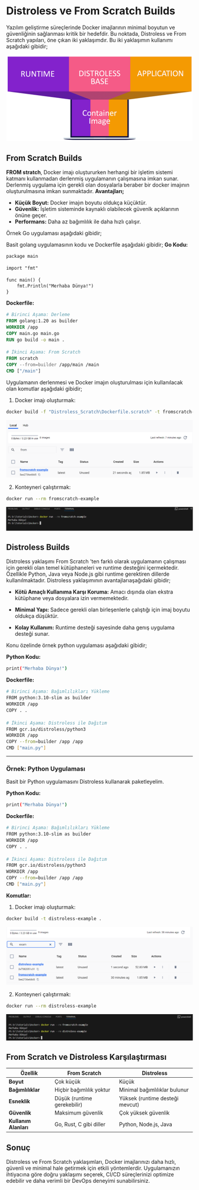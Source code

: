 # Distroless ve From Scratch Builds

Yazılım geliştirme süreçlerinde Docker imajlarının minimal boyutun ve güvenliğinin sağlanması kritik bir hedefdir. Bu noktada, Distroless ve From Scratch yapıları, öne çıkan iki yaklaşımdır. Bu iki yaklaşımın kullanımı aşağıdaki gibidir;

![image](./img/14.png)

## From Scratch Builds

**FROM stratch**, Docker imajı oluştururken herhangi bir işletim sistemi katmanı kullanmadan derlenmiş uygulamanın çalışmasına imkan sunar. Derlenmiş uygulama için gerekli olan dosyalarla beraber bir docker imajının oluşturulmasına imkan sunmaktadır. **Avantajları;**

* **Küçük Boyut:** Docker imajın boyutu oldukça küçüktür.
* **Güvenlik:** İşletim sisteminde kaynaklı olabilecek güvenlk açıklarının önüne geçer.
* **Performans:** Daha az bağımlılık ile daha hızlı çalışır.

Örnek Go uygulaması aşağıdaki gibidir;

Basit golang uygulamasının kodu ve Dockerfile aşağıdaki gibidir;
**Go Kodu:**

```golang
package main

import "fmt"

func main() {
    fmt.Println("Merhaba Dünya!")
}
```
**Dockerfile:**

```Dockerfile
# Birinci Aşama: Derleme
FROM golang:1.20 as builder
WORKDIR /app
COPY main.go main.go
RUN go build -o main .

# İkinci Aşama: From Scratch
FROM scratch
COPY --from=builder /app/main /main
CMD ["/main"]
```
Uygulamanın derlenmesi ve Docker imajın oluşturulması için kullanılacak olan komutlar aşağıdaki gibidir;
1. Docker imajı oluşturmak:
```bash
docker build -f "Distroless_Scratch\Dockerfile.scratch" -t fromscratch-example .
```
![image](./img/15.png)

2. Konteyneri çalıştırmak:
```bash
docker run --rm fromscratch-example
```

![image](./img/16.png)

## Distroless Builds

Distroless yaklaşımı From Scratch 'ten farklı olarak uygulamanın çalışması için gerekli olan temel kütüphaneleri ve runtime desteğini içermektedir. Özellikle Python, Java veya Node.js gibi runtime gerektiren dillerde kullanılmaktadır. Distroless yaklaşımının avantajlarıaşağıdaki gibidir;

* **Kötü Amaçlı Kullanıma Karşı Koruma:** Amacı dışında olan ekstra kütüphane veya dosyalara izin vermemektedir.

* **Minimal Yapı:** Sadece gerekli olan birleşenlerle çalıştığı için imaj boyutu oldukça düşüktür.

* **Kolay Kullanım:** Runtime desteği sayesinde daha genış uygulama desteği sunar.

Konu özelinde örnek python uygulaması aşağıdaki gibidir;

**Python Kodu:**

```bash
print("Merhaba Dünya!") 
```
**Dockerfile:**

```bash
# Birinci Aşama: Bağımlılıkları Yükleme
FROM python:3.10-slim as builder
WORKDIR /app
COPY . .

# İkinci Aşama: Distroless ile Dağıtım
FROM gcr.io/distroless/python3
WORKDIR /app
COPY --from=builder /app /app
CMD ["main.py"]
```

---------------------------------------------------


### Örnek: Python Uygulaması

Basit bir Python uygulamasını Distroless kullanarak paketleyelim.

**Python Kodu:**

```bash
print("Merhaba Dünya!") 
```
**Dockerfile:**

```bash
# Birinci Aşama: Bağımlılıkları Yükleme
FROM python:3.10-slim as builder
WORKDIR /app
COPY . .

# İkinci Aşama: Distroless ile Dağıtım
FROM gcr.io/distroless/python3
WORKDIR /app
COPY --from=builder /app /app
CMD ["main.py"]
```
**Komutlar:**

1. Docker imajı oluşturmak:
```bash
docker build -t distroless-example .
```
![image](./img/17.png)

2. Konteyneri çalıştırmak:
```bash
docker run --rm distroless-example
```
![image](./img/18.png)

## From Scratch ve Distroless Karşılaştırması
| **Özellik**            | **From Scratch**             | **Distroless**               |
|-------------------------|------------------------------|------------------------------|
| **Boyut**              | Çok küçük                    | Küçük                        |
| **Bağımlılıklar**       | Hiçbir bağımlılık yoktur      | Minimal bağımlılıklar bulunur |
| **Esneklik**           | Düşük (runtime gerekebilir)   | Yüksek (runtime desteği mevcut) |
| **Güvenlik**           | Maksimum güvenlik            | Çok yüksek güvenlik           |
| **Kullanım Alanları**  | Go, Rust, C gibi diller      | Python, Node.js, Java         |


## Sonuç

Distroless ve From Scratch yaklaşımları, Docker imajlarınızı daha hızlı, güvenli ve minimal hale getirmek için etkili yöntemlerdir. Uygulamanızın ihtiyacına göre doğru yaklaşımı seçerek, CI/CD süreçlerinizi optimize edebilir ve daha verimli bir DevOps deneyimi sunabilirsiniz.
